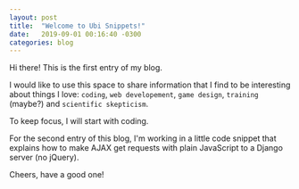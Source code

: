 ```yaml
---
layout: post
title:  "Welcome to Ubi Snippets!"
date:   2019-09-01 00:16:40 -0300
categories: blog
---
```


Hi there! This is the first entry of my blog.

I would like to use this space to share information that I find to be interesting about things I love: `coding`, `web developement`, `game design`, `training` (maybe?) and `scientific skepticism`.

To keep focus, I will start with coding.

For the second entry of this blog, I'm working in a little code snippet that explains how to make AJAX get requests with plain JavaScript to a Django server (no jQuery).

Cheers, have a good one!